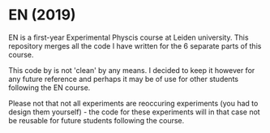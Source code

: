 # EN (2019)
EN is a first-year Experimental Physcis course at Leiden university. This repository merges all the code I have written for the 6 separate parts of this course.

This code by is not 'clean' by any means. I decided to keep it however for any future reference and perhaps it may be of use for other students following the EN course.

Please not that not all experiments are reoccuring experiments (you had to design them yourself) - the code for these experiments will in that case not be reusable for future students following the course.
